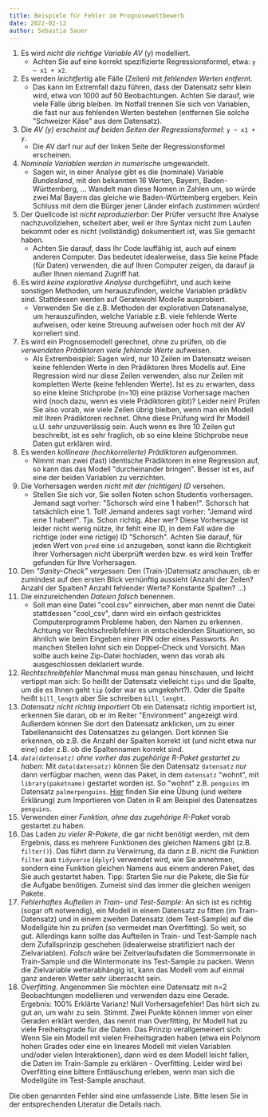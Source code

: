 ```yaml
---
title: Beispiele für Fehler im Prognosewettbewerb
date: 2022-02-12
author: Sebastia Sauer
---
```




1. Es wird *nicht die richtige Variable AV* (y) modelliert.
    - Achten Sie auf eine korrekt spezifizierte Regressionsformel, etwa: `y ~ x1 + x2`.
2. Es werden *leichtferti*g alle Fälle (Zeilen) mit *fehlenden Werten entfern*t.
    - Das kann im Extremfall dazu führen, dass der Datensatz sehr klein wird, etwa von 1000 auf 50 Beobachtungen. Achten Sie darauf, wie viele Fälle übrig bleiben. Im Notfall trennen Sie sich von Variablen, die fast nur aus fehlenden Werten bestehen (entfernen Sie solche "Schweizer Käse" aus dem Datensatz).
3. Die *AV (y) erscheint auf beiden Seiten der Regressionsformel*: `y ~ x1 + y`.
    - Die AV darf nur auf der linken Seite der Regressionsformel erscheinen.
4. *Nominale Variablen werden in numerisch*e umgewandelt.
    - Sagen wir, in einer Analyse gibt es die (nominale) Variable *Bundesland*, mit den bekannten 16 Werten, Bayern, Baden-Württemberg, ... Wandelt man diese Nomen in Zahlen um, so würde zwei Mal Bayern das gleiche wie Baden-Württemberg ergeben. Kein Schluss mit dem die Bürger jener Länder einfach zustimmen würden! 
5. Der Quellcode ist *nicht reproduzierbar*: Der Prüfer versucht Ihre Analyse nachzuvollziehen, scheitert aber, weil er Ihre Syntax nicht zum Laufen bekommt oder es nicht (vollständig) dokumentiert ist, was Sie gemacht haben. 
    - Achten Sie darauf, dass Ihr Code lauffähig ist, auch auf einem anderen Computer. Das bedeutet idealerweise, dass Sie keine Pfade (für Daten) verwenden, die auf Ihren Computer zeigen, da darauf ja außer Ihnen niemand Zugriff hat.
6. Es wird *keine explorative Analyse* durchgeführt, und auch keine sonstigen Methoden, um herauszufinden, welche Variablen prädiktiv sind. Stattdessen werden auf Geratewohl Modelle ausprobiert.
    - Verwenden Sie die z.B. Methoden der explorativen Datenanalyse, um herauszufinden, welche Variable z.B. viele fehlende Werte aufweisen, oder keine Streuung aufweisen oder hoch mit der AV korreliert sind.
7. Es wird ein Prognosemodell gerechnet, ohne zu prüfen, ob die *verwendeten Prädiktoren viele fehlende Werte* aufweisen.
    - Als Extrembeispiel: Sagen wird, nur 10 Zeilen im Datensatz weisen keine fehlenden Werte in den Prädiktoren Ihres Modells auf. Eine Regression wird nur diese Zeilen verwenden, also nur Zeilen mit kompletten Werte (keine fehlenden Werte). Ist es zu erwarten, dass so eine kleine Stichprobe (n=10) eine präzise Vorhersage machen wird (noch dazu, wenn es viele Prädiktoren gibt)? Leider nein! Prüfen Sie also vorab, wie viele Zeilen übrig bleiben, wenn man ein Modell mit Ihren Prädiktoren rechnet. Ohne diese Prüfung wird Ihr Modell u.U. sehr unzuverlässig sein. Auch wenn es Ihre 10 Zeilen gut beschreibt, ist es sehr fraglich, ob so eine kleine Stichprobe neue Daten gut erklären wird. 
8. Es werden *kollineare (hochkorrelierte) Prädiktoren* aufgenommen.
    - Nimmt man zwei (fast) identische Prädiktoren in eine Regression auf, so kann das das Modell "durcheinander bringen". Besser ist es, auf eine der beiden Variablen zu verzichten.
9. Die Vorhersagen werden *nicht mit der (richtigen) ID* versehen.
    - Stellen Sie sich vor, Sie sollen Noten schon Studentis vorhersagen. Jemand sagt vorher: "Schorsch wird eine 1 haben!". Schorsch hat tatsächlich eine 1. Toll! Jemand anderes sagt vorher: "Jemand wird eine 1 haben!". Tja. Schon richtig. Aber wer? Diese Vorhersage ist leider nicht wenig nütze, ihr fehlt eine ID, in dem Fall wäre die richtige (oder eine rictige) ID "Schorsch". Achten Sie darauf, für jeden Wert von `pred` eine `id` anzugeben, sonst kann die Richtigkeit Ihrer Vorhersagen nicht überprüft werden bzw. es wird kein Treffer gefunden für Ihre Vorhersagen.
10. Den *"Sanity-Check" vergessen*: Den (Train-)Datensatz anschauen, ob er zumindest auf den ersten Blick vernünftig aussieht (Anzahl der Zeilen? Anzahl der Spalten? Anzahl fehlender Werte? Konstante Spalten? ...)
11. Die einzureichenden *Dateien falsch* benennen.
    - Soll man eine Datei "cool.csv" einreichen, aber man nennt die Datei stattdessen "cool_csv", dann wird ein einfach gestricktes Computerprogramm Probleme haben, den Namen zu erkennen. Achtung vor Rechtschreibfehlern in entscheidenden Situationen, so ähnlich wie beim Eingeben einer PIN oder eines Passworts. An manchen Stellen lohnt sich ein Doppel-Check und Vorsicht. Man sollte auch keine Zip-Datei hochladen, wenn das vorab als ausgeschlossen deklariert wurde.
12. *Rechtschreibfehler* Manchmal muss man genau hinschauen, und leicht vertippt man sich: So heißt der Datensatz vielleicht `tips` und die Spalte, um die es Ihnen geht `tip` (oder war es umgekehrt?). Oder die Spalte heißt `bill_length` aber Sie schreiben `bill_lenght`.
13. *Datensatz nicht richtig importiert* Ob ein Datensatz richtig importiert ist, erkennen Sie daran, ob er im Reiter "Environment" angezeigt wird. Außerdem können Sie dort den Datensatz anklicken, um zu einer Tabellenansicht des Datensatzes zu gelangen. Dort können Sie erkennen, ob z.B. die Anzahl der Spalten korrekt ist (und nicht etwa nur eine) oder z.B. ob die Spaltennamen korrekt sind.
14. *`data(datensatz)` ohne vorher das zugehörige R-Paket gestartet zu haben*: Mit `data(datensatz)` können Sie den Datensatz `datensatz` *nur* dann verfügbar machen, wenn das Paket, in dem `datensatz` "wohnt", mit `library(paketname)` gestartet worden ist. So "wohnt" z.B. `penguins` im Datensatz `palmerpenguins`. [Hier](https://datenwerk.netlify.app/post/pfad/pfad/) finden Sie eine Übung (und weitere Erklärung) zum Importieren von Daten in R am Beispiel des Datensatzes `penguins`.
15. Verwenden einer *Funktion, ohne das zugehörige R-Paket* vorab gestartet zu haben.
16. Das Laden *zu vieler R-Pakete*, die gar nicht benötigt werden, mit dem Ergebnis, dass es mehrere Funktionen des gleichen Namens gibt (z.B. `filter()`). Das führt dann zu Verwirrung, da dann z.B. nicht die Funktion `filter` aus `tidyverse` (`dplyr`) verwendet wird, wie Sie annehmen, sondern eine Funktion gleichen Namens aus einem anderen Paket, das Sie auch gestartet haben. Tipp: Starten Sie nur die Pakete, die Sie für die Aufgabe benötigen. Zumeist sind das immer die gleichen wenigen Pakete.
17. *Fehlerhaftes Aufteilen in Train- und Test-Sample*: An sich ist es richtig (sogar oft notwendig), ein Modell in einem Datensatz zu fitten (im Train-Datensatz) und in einem zweiten Datensatz (dem Test-Sample) auf die Modellgüte hin zu prüfen (so vermeidet man Overfitting). So weit, so gut. Allerdings kann sollte das Aufteilen in Train- und Test-Sample nach dem Zufallsprinzip geschehen (idealerweise stratifiziert nach der Zielvariablen). *Falsch* wäre bei Zeitverlaufsdaten die Sommermonate in Train-Sample und die Wintermonate ins Test-Sample zu packen. Wenn die Zielvariable wetterabhängig ist, kann das Modell vom auf einmal ganz anderen Wetter  sehr überrascht sein.   
18. *Overfitting*. Angenommen Sie möchten eine Datensatz mit n=2 Beobachtungen modellieren und verwenden dazu eine Gerade. Ergebnis: 100% Erklärte Varianz! Null Vorhersagefehler! Das hört sich zu gut an, um wahr zu sein. Stimmt. Zwei Punkte können immer von einer Geraden erklärt werden, das nennt man Overfitting, ihr Modell hat zu viele Freiheitsgrade für die Daten. Das Prinzip verallgemeinert sich: Wenn Sie ein Modell mit vielen Freiheitsgraden haben (etwa ein Polynom hohen Grades oder eine ein lineares Modell mit vielen Variablen und/oder vielen Interaktionen), dann wird es dem Modell leicht fallen, die Daten im Train-Sample zu erklären - Overfitting. Leider wird bei Overfitting eine bittere Enttäuschung erleben, wenn man sich die Modellgüte im Test-Sample anschaut.


Die oben genannten Fehler sind eine umfassende Liste. Bitte lesen Sie in der entsprechenden Literatur die Details nach.


    
  
